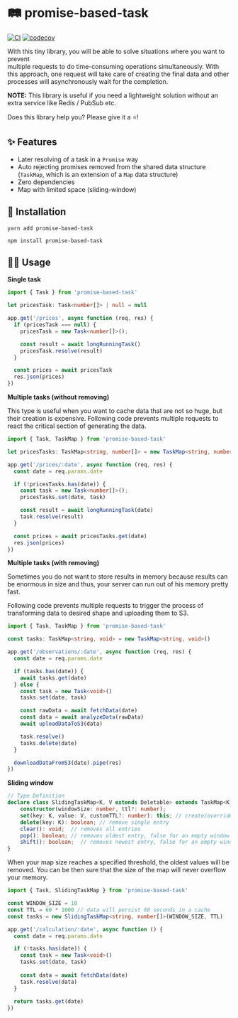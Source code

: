 # 🛤 promise-based-task

[![CI](https://github.com/Tomas2D/promise-based-task/actions/workflows/node.js.yml/badge.svg?branch=main)](https://github.com/Tomas2D/promise-based-task/actions/workflows/node.js.yml)
[![codecov](https://codecov.io/gh/Tomas2D/promise-based-task/branch/main/graph/badge.svg?token=SQA7VM6XIV)](https://codecov.io/gh/Tomas2D/promise-based-task)

With this tiny library, you will be able to solve situations where you want to prevent  
multiple requests to do time-consuming operations simultaneously.
With this approach, one request will take care of creating the final data and other processes
will asynchronously wait for the completion. 

**NOTE:** This library is useful if you need a lightweight solution without an extra service like Redis / PubSub etc.

Does this library help you? Please give it a ⭐️!

## ✨️ Features

- Later resolving of a task in a `Promise` way
- Auto rejecting promises removed from the shared data structure (`TaskMap`, which is an extension of a `Map` data structure)
- Zero dependencies
- Map with limited space (sliding-window)

## 🚀 Installation

```
yarn add promise-based-task
```
```
npm install promise-based-task
```

## 🤘🏻 Usage

**Single task**
```typescript
import { Task } from 'promise-based-task'

let pricesTask: Task<number[]> | null = null

app.get('/prices', async function (req, res) {
  if (pricesTask === null) {
    pricesTask = new Task<number[]>();

    const result = await longRunningTask()
    pricesTask.resolve(result)
  }

  const prices = await pricesTask
  res.json(prices)
})
```

**Multiple tasks (without removing)**

This type is useful when you want to cache data that are not so huge, but
their creation is expensive. Following code prevents multiple requests to react the
critical section of generating the data.

```typescript
import { Task, TaskMap } from 'promise-based-task'

let pricesTasks: TaskMap<string, number[]> = new TaskMap<string, number[]>()

app.get('/prices/:date', async function (req, res) {
  const date = req.params.date

  if (!pricesTasks.has(date)) {
    const task = new Task<number[]>();
    pricesTasks.set(date, task)

    const result = await longRunningTask(date)
    task.resolve(result)
  }

  const prices = await pricesTasks.get(date)
  res.json(prices)
})
```

**Multiple tasks (with removing)**

Sometimes you do not want to store results in memory because results can be enormous in size
and thus, your server can run out of his memory pretty fast.

Following code prevents multiple requests to trigger the process of transforming data to
desired shape and uploading them to S3.

```typescript
import { Task, TaskMap } from 'promise-based-task'

const tasks: TaskMap<string, void> = new TaskMap<string, void>()

app.get('/observations/:date', async function (req, res) {
  const date = req.params.date

  if (tasks.has(date)) {
    await tasks.get(date)
  } else {
    const task = new Task<void>()
    tasks.set(date, task)

    const rawData = await fetchData(date)
    const data = await analyzeData(rawData)
    await uploadDataToS3(data)

    task.resolve()
    tasks.delete(date)
  }

  downloadDataFromS3(date).pipe(res)
})
```

**Sliding window**
```typescript
// Type Definition
declare class SlidingTaskMap<K, V extends Deletable> extends TaskMap<K, V> {
    constructor(windowSize: number, ttl?: number);
    set(key: K, value: V, customTTL?: number): this; // create/override 
    delete(key: K): boolean; // remove single entry
    clear(): void;  // removes all entries
    pop(): boolean; // removes oldest entry, false for an empty window
    shift(): boolean;  // removes newest entry, false for an empty window
}
```

When your map size reaches a specified threshold, the oldest values will be
removed. You can be then sure that the size of the map will never overflow your memory.

```typescript
import { Task, SlidingTaskMap } from 'promise-based-task'

const WINDOW_SIZE = 10
const TTL = 60 * 1000 // data will persist 60 seconds in a cache
const tasks = new SlidingTaskMap<string, number[]>(WINDOW_SIZE, TTL)

app.get('/calculation/:date', async function () {
  const date = req.params.date

  if (!tasks.has(date)) {
    const task = new Task<void>()
    tasks.set(date, task)
    
    const data = await fetchData(date)
    task.resolve(data)
  }
  
  return tasks.get(date)
})
```
